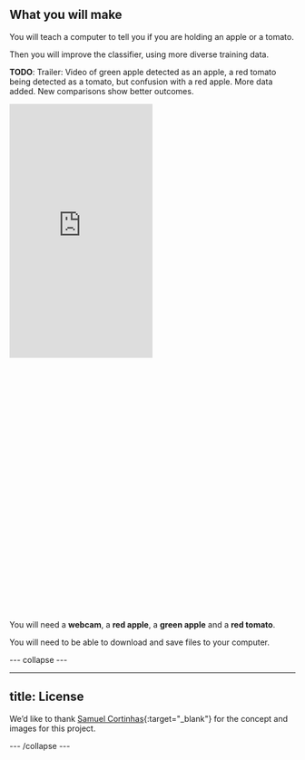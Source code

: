 ## What you will make

You will teach a computer to tell you if you are holding an apple or a tomato.

Then you will improve the classifier, using more diverse training data.

**TODO**: Trailer:
Video of green apple detected as an apple, a red tomato being detected as a tomato, but confusion with a red apple. More data added. New comparisons show better outcomes.
<html>
  <div style="position: relative; overflow: hidden; padding-top: 177.78%;">
    <iframe style="position: absolute; top: 0; left: 0; right: 0; width: 50%; height: 50%; border: none;" src="https://www.youtube.com/embed/XXXXXXXXXXX?rel=0&cc_load_policy=1" allowfullscreen allow="accelerometer; autoplay; clipboard-write; encrypted-media; gyroscope; picture-in-picture; web-share">
    </iframe>
  </div>
</html>

You will need a **webcam**, a **red apple**, a **green apple** and a **red tomato**.

You will need to be able to download and save files to your computer.

--- collapse ---

---
title: License
---

We’d like to thank [Samuel Cortinhas](https://www.kaggle.com/datasets/samuelcortinhas/apples-or-tomatoes-image-classification/data){:target="_blank"} for the concept and images for this project.

--- /collapse ---

